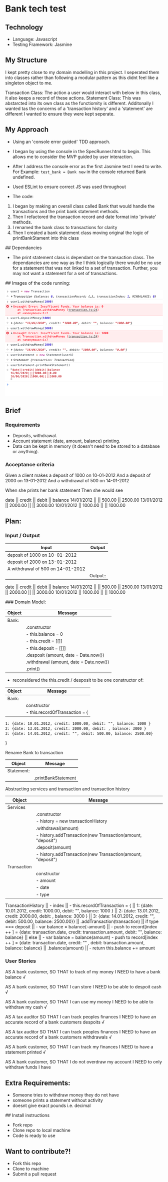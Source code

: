# Bank tech test

## Technology
- Language: Javascript 
- Testing Framework: Jasmine

## My Structure

I kept pretty close to my domain modelling in this project. I seperated them into classes rather than following a modular pattern as this didnt feel like a singleton object to me. 

Transaction Class: The action a user would interact with below in this class, it also keeps a record of these actions. 
Statement Class: This was abstarcted into its own class as the functiomity is different. Additonally I wanted tas the concerns of a 'transaction history' and a 'statement' are different I wanted to ensure they were kept seperate. 


## My Approach

- Using an 'console error guided' TDD approach. 

- I began by using the console in the SpecRunner.html to begin. This allows me to consider the MVP guided by user interaction.  

- After I address the console error as the first Jasmine test I need to write. For Example: ``` test_bank = Bank new ``` in the console returned Bank undefined.

- Used ESLint to ensure correct JS was used throughout 

- The code:

1. I began by making an overall class called Bank that would handle the transactions and the print bank statement methods. 
2. Then I refactored the transaction record and date format into 'private' methods. 
3. I renamed the bank class to transactions for clarity 
3. Then I created a bank statement class moving original the logic of printBankStament into this class 


## Dependancies
- The print statement class is dependant on the transaction class. The dependancies are one way as the I think logically there would be no use for a statement that was not linked to a set of transaction. Further, you may not want a statement for a set of transactions. 
 

## Images of the code running:

![running code](./images/bankTechTest.png)

## Brief

### Requirements

- Deposits, withdrawal.
- Account statement (date, amount, balance) printing.
- Data can be kept in memory (it doesn't need to be stored to a database or anything).

### Acceptance criteria

Given a client makes a deposit of 1000 on 10-01-2012
And a deposit of 2000 on 13-01-2012
And a withdrawal of 500 on 14-01-2012

When she prints her bank statement
Then she would see

date || credit || debit || balance
14/01/2012 || || 500.00 || 2500.00
13/01/2012 || 2000.00 || || 3000.00
10/01/2012 || 1000.00 || || 1000.00


## Plan: 

### Input / Output 

Input | Output 
------|--------
deposit of 1000 on 10-01-2012 |
deposit of 2000 on 13-01-2012 | 
A withdrawal of 500 on 14-01-2012 |
|| Output:: 


date       || credit  || debit  || balance
14/01/2012 ||         || 500.00 || 2500.00
13/01/2012 || 2000.00 ||        || 3000.00
10/01/2012 || 1000.00 ||        || 1000.00


### Domain Model: 

Object | Message 
-------|---------
Bank:  |
|      | .constructor 
||          - this.balance = 0 
||          - this.credit = [[]]
||          - this.deposit = [[]]
|      | .desposit  (amount, date = Date.now())
|      | .withdrawal (amount, date = Date.now())
|      | .print()

- reconsidered the this.credit / desposit to be one constructor of:

Object | Message 
-------|---------
Bank:  |
|| constructor
|| - this.recordOfTransaction = {
    1: {date: 10.01.2012, credit: 1000.00, debit: "", balance: 1000 }
    2: {date: 13.01.2012, credit: 2000.00, debit: , balance: 3000 }
    3: {date: 14.01.2012, credit: "", debit: 500.00, balance: 2500.00}
}

Rename Bank to transaction 

Object | Message 
-------|---------
Statement:  | 
||.printBankStatement


Abstracting services and transaction and transaction history 

Object | Message 
-------|---------
Services |
|| .constructor
||       - history = new transactionHistory
|| .withdrawal(amount)
||       - history.addTransaction(new Transaction(amount, "deposit")
|| .deposit(amount)
||       - history.addTransaction(new Transaction(amount, "deposit")
Transaction |
|| constructor
||      - amount
||      - date 
||      - type
TransactionHistory
||      - index 
||      - this.recordOfTransaction = {
||          1: {date: 10.01.2012, credit: 1000.00, debit: "", balance: 1000 }
||          2: {date: 13.01.2012, credit: 2000.00, debit: , balance: 3000 }
||          3: {date: 14.01.2012, credit: "", debit: 500.00, balance: 2500.00}}
|| .addTransaction(transaction)
||      if type === deposit 
||       - var balance = balance(-amount)
||       - push to record[index ++ ] = {date: transaction.date, credit: transaction.amount, debit: "", balance: balance}
||      else 
||       - var balance = balance(amount)
         - push to record[index ++ ] = {date: transaction.date, credit: "" , debit: transaction.amount, balance: balance}
|| .balance(amount)
||       - return this.balance += amount




### User Stories

AS A bank customer,
SO THAT to track of my money 
I NEED to have a bank balance √

AS A bank customer, 
SO THAT I can store
I NEED to be able to despoit cash √

AS A bank customer, 
SO THAT I can use my money
I NEED to be able to withdraw my cash √

AS A tax auditor 
SO THAT I can track peoples finances 
I NEED to have an accurate record of a bank customers despoits √

AS A tax auditor 
SO THAT I can track peoples finances 
I NEED to have an accurate record of a bank customers withdrawals √ 

AS A bank customer, 
SO THAT I can track my finances 
I NEED to have a statement printed √

AS A bank customer,
SO THAT I do not overdraw my account
I NEED to only withdraw funds I have

## Extra Requirements:
- Someone tries to withdraw money they do not have 
- someone prints a statement without activity 
- doesnt give exact pounds i.e. decimal



## Install instructions
- Fork repo
- Clone repo to local machine 
- Code is ready to use 


## Want to contribute?! 
- Fork this repo
- Clone to machine 
- Submit a pull request 




